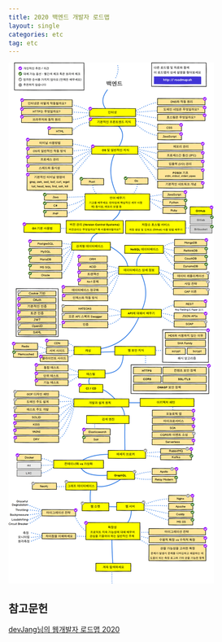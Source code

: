```yaml
---
title: 2020 백엔드 개발자 로드맵
layout: single
categories: etc
tag: etc
---
```



![backendd](/images/2021-02-21/backend.png)
  

## 참고문헌


[devJang님의 웹개발자 로드맵 2020](https://github.com/devJang/developer-roadmap?fbclid=IwAR3caSuOSA71kwoisWbsVLykQglLW03l9dHvSCkk4cIdTIUvMF0F4xB1onY)


